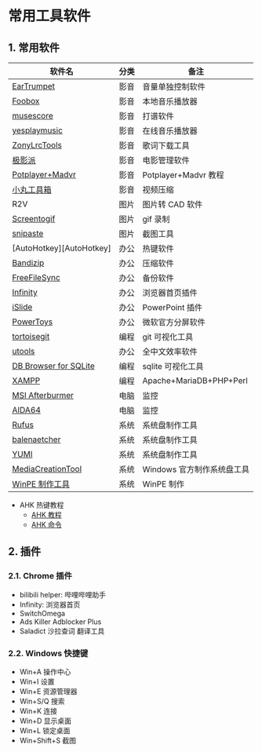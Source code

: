 # 常用工具软件

## 1. 常用软件

| 软件名                                 | 分类 | 备注                       |
| -------------------------------------- | ---- | -------------------------- |
| [EarTrumpet][EarTrumpet]               | 影音 | 音量单独控制软件           |
| [Foobox][Foobox]                       | 影音 | 本地音乐播放器             |
| [musescore][musescore]                 | 影音 | 打谱软件                   |
| [yesplaymusic][yesplaymusic]           | 影音 | 在线音乐播放器             |
| [ZonyLrcTools][ZonyLrcTools]           | 影音 | 歌词下载工具               |
| [极影派](http://www.jeenpi.com/)       | 影音 | 电影管理软件               |
| [Potplayer+Madvr][madvr]               | 影音 | Potplayer+Madvr 教程       |
| [小丸工具箱][小丸工具箱]               | 影音 | 视频压缩                   |
| R2V                                    | 图片 | 图片转 CAD 软件            |
| [Screentogif][screentogif]             | 图片 | gif 录制                   |
| [snipaste](https://zh.snipaste.com/)   | 图片 | 截图工具                   |
| [AutoHotkey][AutoHotkey]               | 办公 | 热键软件                   |
| [Bandizip][Bandizip]                   | 办公 | 压缩软件                   |
| [FreeFileSync][FreeFileSync]           | 办公 | 备份软件                   |
| [Infinity][Infinity]                   | 办公 | 浏览器首页插件             |
| [iSlide][iSlide]                       | 办公 | PowerPoint 插件            |
| [PowerToys][PowerToys]                 | 办公 | 微软官方分屏软件           |
| [tortoisegit][tortoisegit]             | 编程 | git 可视化工具             |
| [utools](https://u.tools/)             | 办公 | 全中文效率软件             |
| [DB Browser for SQLite][SQLite]        | 编程 | sqlite 可视化工具          |
| [XAMPP][XAMPP]                         | 编程 | Apache+MariaDB+PHP+Perl    |
| [MSI Afterburmer][Afterburmer]         | 电脑 | 监控                       |
| [AIDA64][aida64]                       | 电脑 | 监控                       |
| [Rufus][Rufus]                         | 系统 | 系统盘制作工具             |
| [balenaetcher][balenaetcher]           | 系统 | 系统盘制作工具             |
| [YUMI][YUMI]                           | 系统 | 系统盘制作工具             |
| [MediaCreationTool][MediaCreationTool] | 系统 | Windows 官方制作系统盘工具 |
| [WinPE 制作工具][WinPE]                | 系统 | WinPE 制作                 |

[ZonyLrcTools]:https://github.com/ScienceZone/ZonyLrcTools
[musescore]:https://musescore.org/zh-hans
[小丸工具箱]:https://maruko.appinn.me/
[madvr]:http://www.hangge.com/blog/cache/detail_1461.html
[iSlide]:https://www.islide.cc/
[FreeFileSync]:https://freefilesync.org/
[Rufus]:https://rufus.en.softonic.com/
[MediaCreationTool]:https://www.microsoft.com/zh-cn/software-download/windows10?OCID=WIP_r_Win10_Body_AddPC
[SQLite]:https://sqlitebrowser.org/
[Afterburmer]:https://cn.msi.com/page/afterburner
[XAMPP]:https://www.apachefriends.org/index.html
[aida64]:https://www.aida64.com/products
[tortoisegit]:https://tortoisegit.org/
[Bandizip]:https://cn.bandisoft.com/bandizip/
[PowerToys]:https://github.com/microsoft/PowerToys
[Foobox]:http://www.foobar2000.com.cn/interface/showimg.php?lang=cn&id=73
[screentogif]:https://www.screentogif.com/
[YUMI]:https://www.pendrivelinux.com/yumi-multiboot-usb-creator/
[WinPE]:https://www.aomeitech.com/pe-builder.html?from=en_nav_utilities
[balenaetcher]:https://www.balena.io/etcher/
[yesplaymusic]:https://github.com/qier222/YesPlayMusic
[EarTrumpet]:https://www.microsoft.com/en-us/p/eartrumpet/9nblggh516xp#activetab=pivot:overviewtab
[Infinity]:https://microsoftedge.microsoft.com/addons/detail/infinity-%E6%96%B0%E6%A0%87%E7%AD%BE%E9%A1%B5-pro/hajlmbnnniemimmaehcefkamdadpjlfa

- AHK 热键教程
  - [AHK 教程](https://ahkcn.github.io/docs/AutoHotkey.htm)
  - [AHK 命令](https://www.cnblogs.com/imsoft/p/ahk.html)

## 2. 插件

### 2.1. Chrome 插件

- bilibili helper: 哔哩哔哩助手
- Infinity: 浏览器首页
- SwitchOmega
- Ads Killer Adblocker Plus
- Saladict 沙拉查词 翻译工具

### 2.2. Windows 快捷键

- Win+A 操作中心
- Win+I 设置
- Win+E 资源管理器
- Win+S/Q 搜索
- Win+K 连接
- Win+D 显示桌面
- Win+L 锁定桌面
- Win+Shift+S 截图
